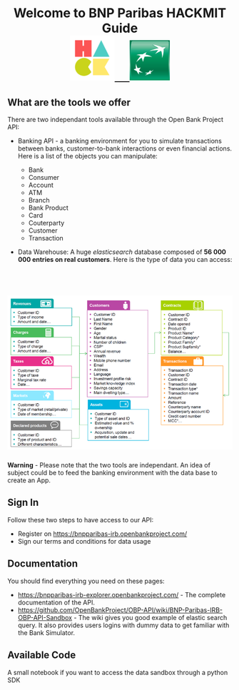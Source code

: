 <h1 align="center">
  Welcome to BNP Paribas HACKMIT Guide
  <br>
  <a href="http://hackmit.org"><img src="img/HackMIT_logo.png" alt="Markdownify" width="100"> </a> <a href="https://group.bnpparibas/en/"> &nbsp &nbsp <img src="img/bnplogo.jpg" alt="Markdownify" width="90"></a>
  <br>
</h1>

What are the tools we offer
---------------------------

There are two independant tools available through the Open Bank Project API:

* Banking API -  a banking environment for you to simulate transactions between banks, customer-to-bank interactions or even financial actions.
  Here is a list of the objects you can manipulate:
    * Bank
    * Consumer
    * Account
    * ATM
    * Branch
    * Bank Product
    * Card
    * Couterparty
    * Customer
    * Transaction


* Data Warehouse: A huge _elasticsearch_ database composed of __56 000 000 entries on real customers__. Here is the type of data you can access:

<h1 align="center">
  <br>
  <a href="http://www.amitmerchant.com/electron-markdownify"><img src="img/data_model.png" alt="Markdownify" width="600"></a>
  <br>
</h1>

__Warning__ - Please note that the two tools are independant. An idea of subject could be to feed the banking environment with the data base to create an App.



Sign In 
---------------

Follow these two steps to have access to our API:

* Register on https://bnpparibas-irb.openbankproject.com/
* Sign our terms and conditions for data usage


Documentation 
--------------

You should find everything you need on these pages:


 * https://bnpparibas-irb-explorer.openbankproject.com/ - The complete documentation of the API.
 *   https://github.com/OpenBankProject/OBP-API/wiki/BNP-Paribas-IRB-OBP-API-Sandbox - The wiki gives you good example of elastic search query. It also provides users logins with dummy data to get familiar with the Bank Simulator.

Available Code
--------------

A small notebook if you want to access the data sandbox through a python SDK



